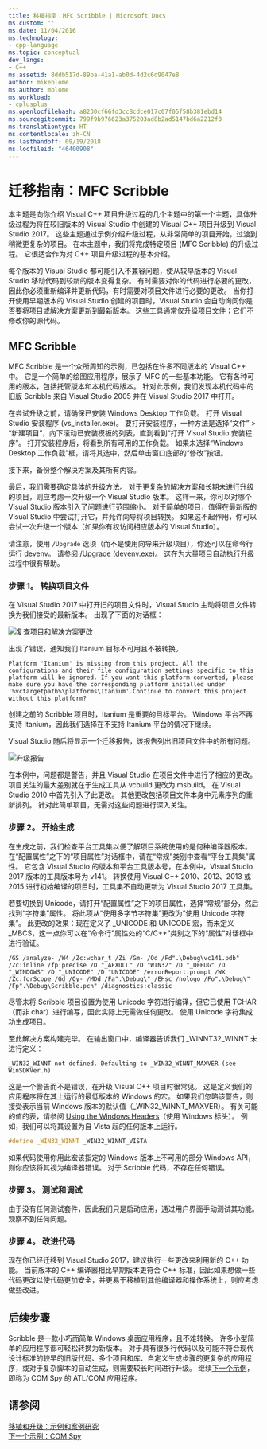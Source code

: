 ```yaml
---
title: 移植指南：MFC Scribble | Microsoft Docs
ms.custom: ''
ms.date: 11/04/2016
ms.technology:
- cpp-language
ms.topic: conceptual
dev_langs:
- C++
ms.assetid: 8ddb517d-89ba-41a1-ab0d-4d2c6d9047e8
author: mikeblome
ms.author: mblome
ms.workload:
- cplusplus
ms.openlocfilehash: a8230cf66fd3cc8cdce017c07f05f58b381ebd14
ms.sourcegitcommit: 799f9b976623a375203ad8b2ad5147bd6a2212f0
ms.translationtype: HT
ms.contentlocale: zh-CN
ms.lasthandoff: 09/19/2018
ms.locfileid: "46400908"
---
```

# <a name="porting-guide-mfc-scribble"></a>迁移指南：MFC Scribble

本主题是向你介绍 Visual C++ 项目升级过程的几个主题中的第一个主题，具体升级过程为将在较旧版本的 Visual Studio 中创建的 Visual C++ 项目升级到 Visual Studio 2017。 这些主题通过示例介绍升级过程，从非常简单的项目开始，过渡到稍微更复杂的项目。 在本主题中，我们将完成特定项目 (MFC Scribble) 的升级过程。 它很适合作为对 C++ 项目升级过程的基本介绍。  
  
每个版本的 Visual Studio 都可能引入不兼容问题，使从较早版本的 Visual Studio 移动代码到较新的版本变得复杂。 有时需要对你的代码进行必要的更改，因此你必须重新编译并更新代码，有时需要对项目文件进行必要的更改。 当你打开使用早期版本的 Visual Studio 创建的项目时，Visual Studio 会自动询问你是否要将项目或解决方案更新到最新版本。 这些工具通常仅升级项目文件；它们不修改你的源代码。  
  
## <a name="mfc-scribble"></a>MFC Scribble  
 
MFC Scribble 是一个众所周知的示例，已包括在许多不同版本的 Visual C++ 中。 它是一个简单的绘图应用程序，展示了 MFC 的一些基本功能。 它有各种可用的版本，包括托管版本和本机代码版本。 针对此示例，我们发现本机代码中的旧版 Scribble 来自 Visual Studio 2005 并在 Visual Studio 2017 中打开。  
  
在尝试升级之前，请确保已安装 Windows Desktop 工作负载。 打开 Visual Studio 安装程序 (vs_installer.exe)。 要打开安装程序，一种方法是选择“文件” > “新建项目”，向下滚动已安装模板的列表，直到看到“打开 Visual Studio 安装程序”。 打开安装程序后，将看到所有可用的工作负载。 如果未选择“Windows Desktop 工作负载”框，请将其选中，然后单击窗口底部的“修改”按钮。 

接下来，备份整个解决方案及其所有内容。 
 
最后，我们需要确定具体的升级方法。 对于更复杂的解决方案和长期未进行升级的项目，则应考虑一次升级一个 Visual Studio 版本。 这样一来，你可以对哪个 Visual Studio 版本引入了问题进行范围缩小。 对于简单的项目，值得在最新版的 Visual Studio 中尝试打开它，并允许向导将项目转换。 如果这不起作用，你可以尝试一次升级一个版本（如果你有权访问相应版本的 Visual Studio）。  
  
请注意，使用 `/Upgrade` 选项（而不是使用向导来升级项目），你还可以在命令行运行 devenv。 请参阅 [/Upgrade (devenv.exe)](/visualstudio/ide/reference/upgrade-devenv-exe)。 这在为大量项目自动执行升级过程中很有帮助。  
  
### <a name="step-1-converting-the-project-file"></a>步骤 1。 转换项目文件  

在 Visual Studio 2017 中打开旧的项目文件时，Visual Studio 主动将项目文件转换为我们接受的最新版本。 出现了下面的对话框：  
  
![复查项目和解决方案更改](../porting/media/scribbleprojectupgrade.PNG "ScribbleProjectUpgrade")  
  
出现了错误，通知我们 Itanium 目标不可用且不被转换。  
  
```Output  
Platform 'Itanium' is missing from this project. All the configurations and their file configuration settings specific to this platform will be ignored. If you want this platform converted, please make sure you have the corresponding platform installed under '%vctargetpath%\platforms\Itanium'.Continue to convert this project without this platform?  
```  
  
创建之前的 Scribble 项目时，Itanium 是重要的目标平台。 Windows 平台不再支持 Itanium，因此我们选择在不支持 Itanium 平台的情况下继续。  
  
Visual Studio 随后将显示一个迁移报告，该报告列出旧项目文件中的所有问题。  
  
![升级报告](../porting/media/scribblemigrationreport.PNG "ScribbleMigrationReport")  
  
在本例中，问题都是警告，并且 Visual Studio 在项目文件中进行了相应的更改。 项目关注的最大差别就在于生成工具从 vcbuild 更改为 msbuild。 在 Visual Studio 2010 中首先引入了此更改。 其他更改包括项目文件本身中元素序列的重新排列。 针对此简单项目，无需对这些问题进行深入关注。  
  
### <a name="step-2-getting-it-to-build"></a>步骤 2。 开始生成  

在生成之前，我们检查平台工具集以便了解项目系统使用的是何种编译器版本。 在“配置属性”之下的“项目属性”对话框中，请在“常规”类别中查看“平台工具集”属性。 它包含 Visual Studio 的版本和平台工具版本号，在本例中，Visual Studio 2017 版本的工具版本号为 v141。 转换使用 Visual C++ 2010、2012、2013 或 2015 进行初始编译的项目时，工具集不自动更新为 Visual Studio 2017 工具集。   
  
若要切换到 Unicode，请打开“配置属性”之下的项目属性，选择“常规”部分，然后找到“字符集”属性。 将此项从“使用多字节字符集”更改为“使用 Unicode 字符集”。 此更改的效果：现在定义了 _UNICODE 和 UNICODE 宏，而未定义 _MBCS，这一点你可以在“命令行”属性处的“C/C++”类别之下的“属性”对话框中进行验证。  
  
```Output  
/GS /analyze- /W4 /Zc:wchar_t /Zi /Gm- /Od /Fd".\Debug\vc141.pdb" /Zc:inline /fp:precise /D "_AFXDLL" /D "WIN32" /D "_DEBUG" /D "_WINDOWS" /D "_UNICODE" /D "UNICODE" /errorReport:prompt /WX /Zc:forScope /Gd /Oy- /MDd /Fa".\Debug\" /EHsc /nologo /Fo".\Debug\" /Fp".\Debug\Scribble.pch" /diagnostics:classic 
```  
  
尽管未将 Scribble 项目设置为使用 Unicode 字符进行编译，但它已使用 TCHAR（而非 char）进行编写，因此实际上无需做任何更改。 使用 Unicode 字符集成功生成项目。  
  
至此解决方案构建完毕。 在输出窗口中，编译器告诉我们 _WINNT32_WINNT 未进行定义：  
  
```Output  
_WIN32_WINNT not defined. Defaulting to _WIN32_WINNT_MAXVER (see WinSDKVer.h)  
```  
  
这是一个警告而不是错误，在升级 Visual C++ 项目时很常见。 这是定义我们的应用程序将在其上运行的最低版本的 Windows 的宏。 如果我们忽略该警告，则接受表示当前 Windows 版本的默认值（_WIN32_WINNT_MAXVER）。 有关可能的值的表，请参阅 [Using the Windows Headers](/windows/desktop/WinProg/using-the-windows-headers)（使用 Windows 标头）。 例如，我们可以将其设置为自 Vista 起的任何版本上运行。  
  
```cpp
#define _WIN32_WINNT _WIN32_WINNT_VISTA  
```  
  
如果代码使用你用此宏该指定的 Windows 版本上不可用的部分 Windows API，则你应该将其视为编译器错误。 对于 Scribble 代码，不存在任何错误。  
  
### <a name="step-3-testing-and-debugging"></a>步骤 3。 测试和调试  

由于没有任何测试套件，因此我们只是启动应用，通过用户界面手动测试其功能。 观察不到任何问题。  
  
### <a name="step-4-improve-the-code"></a>步骤 4。 改进代码  

现在你已经迁移到 Visual Studio 2017，建议执行一些更改来利用新的 C++ 功能。 当前版本的 C++ 编译器相比早期版本更符合 C++ 标准，因此如果想做一些代码更改以使代码更加安全，并更易于移植到其他编译器和操作系统上，则应考虑做些改进。  
  
## <a name="next-steps"></a>后续步骤  
 
Scribble 是一款小巧而简单 Windows 桌面应用程序，且不难转换。 许多小型简单的应用程序都可轻松转换为新版本。  对于具有很多行代码以及可能不符合现代设计标准的较早的旧版代码、多个项目和库、自定义生成步骤的更复杂的应用程序，或对于复杂脚本的自动生成，则需要较长时间进行升级。 继续[下一个示例](../porting/porting-guide-com-spy.md)，即称为 COM Spy 的 ATL/COM 应用程序。  
  
## <a name="see-also"></a>请参阅  
 
[移植和升级：示例和案例研究](../porting/porting-and-upgrading-examples-and-case-studies.md)<br/>
[下一个示例：COM Spy](../porting/porting-guide-com-spy.md)